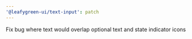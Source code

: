 ```yaml
---
'@leafygreen-ui/text-input': patch
---
```


Fix bug where text would overlap optional text and state indicator icons
